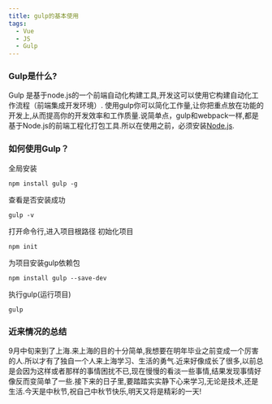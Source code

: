 ```yaml
---
title: gulp的基本使用
tags:
  - Vue
  - JS
  - Gulp
---
```




### Gulp是什么?

  Gulp 是基于node.js的一个前端自动化构建工具,开发这可以使用它构建自动化工作流程（前端集成开发环境）. 使用gulp你可以简化工作量,让你把重点放在功能的开发上,从而提高你的开发效率和工作质量.说简单点，gulp和webpack一样,都是基于Node.js的前端工程化打包工具.所以在使用之前，必须安装[Node.js](https://nodejs.org/en/).
  <!-- more -->

### 如何使用Gulp？

  全局安装
  ```
  npm install gulp -g
  ```
  查看是否安装成功
  ```
  gulp -v
  ```
  打开命令行,进入项目根路径
  初始化项目
  ```
  npm init
  ```
  为项目安装gulp依赖包
  ```
  npm install gulp --save-dev
  ```
  执行gulp(运行项目)
  ```
  gulp
  ```
### 近来情况的总结

  9月中旬来到了上海.来上海的目的十分简单,我想要在明年毕业之前变成一个厉害的人.所以才有了独自一个人来上海学习、生活的勇气.近来好像成长了很多,以前总是会因为这样或者那样的事情困扰不已,现在慢慢的看淡一些事情,结果发现事情好像反而变简单了一些.接下来的日子里,要踏踏实实静下心来学习,无论是技术,还是生活.今天是中秋节,祝自己中秋节快乐,明天又将是精彩的一天!
